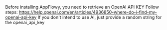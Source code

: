 Before installing AppFlowy, you need to retrieve an OpenAI API KEY
Follow steps: https://help.openai.com/en/articles/4936850-where-do-i-find-my-openai-api-key
If you don't intend to use AI, just provide a random string for the openai_api_key
